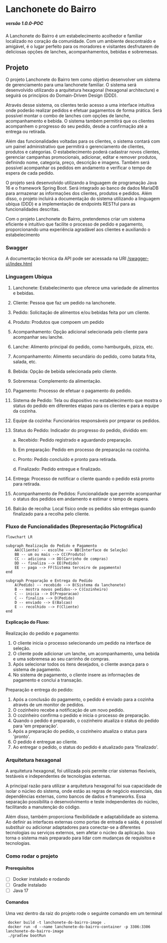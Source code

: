# Lanchonete do Bairro
##### versão 1.0.0-POC

A Lanchonete do Bairro é um estabelecimento acolhedor e familiar localizado no coração da comunidade. Com um ambiente descontraído e amigável, é o lugar perfeito para os moradores e visitantes desfrutarem de deliciosas opções de lanches, acompanhamentos, bebidas e sobremesas.


## Projeto 

O projeto Lanchonete do Bairro tem como objetivo desenvolver um sistema de gerenciamento para uma lanchonete familiar. O sistema será desenvolvido utilizando a arquitetura hexagonal (hexagonal architecture) e seguirá os princípios do Domain-Driven Design (DDD).

Através desse sistema, os clientes terão acesso a uma interface intuitiva onde poderão realizar pedidos e efetuar pagamentos de forma prática. Será possível montar o combo de lanches com opções de lanche, acompanhamento e bebida. O sistema também permitirá que os clientes acompanhem o progresso do seu pedido, desde a confirmação até a entrega ou retirada.

Além das funcionalidades voltadas para os clientes, o sistema contará com um painel administrativo que permitirá o gerenciamento de clientes, produtos e categorias. O estabelecimento poderá cadastrar novos clientes, gerenciar campanhas promocionais, adicionar, editar e remover produtos, definindo nome, categoria, preço, descrição e imagens. Também será possível acompanhar os pedidos em andamento e verificar o tempo de espera de cada pedido.

O projeto será desenvolvido utilizando a linguagem de programação Java 16 e o framework Spring Boot. Será integrado ao banco de dados MariaDB para armazenar as informações dos clientes, produtos e pedidos. Além disso, o projeto incluirá a documentação do sistema utilizando a linguagem ubíqua (DDD) e a implementação de endpoints RESTful para as funcionalidades descritas.

Com o projeto Lanchonete do Bairro, pretendemos criar um sistema eficiente e intuitivo que facilite o processo de pedido e pagamento, proporcionando uma experiência agradável aos clientes e auxiliando o estabelecimento


### Swagger

A documentação técnica da API pode ser acessada na URI [/swagger-ui/index.html](http://localhost:8080/swagger-ui/index.html)

### Linguagem Ubíqua

1.	Lanchonete: Estabelecimento que oferece uma variedade de alimentos e bebidas.
2.	Cliente: Pessoa que faz um pedido na lanchonete.
3.	Pedido: Solicitação de alimentos e/ou bebidas feita por um cliente.
4.	Produto: Produtos que compoem um pedido
5.	Acompanhamento: Opção adicional selecionada pelo cliente para acompanhar seu lanche.
6.	Lanche: Alimento principal do pedido, como hamburguês, pizza, etc.
7.	Acompanhamento: Alimento secundário do pedido, como batata frita, salada, etc.
8.	Bebida: Opção de bebida selecionada pelo cliente.
9.	Sobremesa: Complemento da alimentação.
10.	Pagamento: Processo de efetuar o pagamento do pedido.
11.	Sistema de Pedido: Tela ou dispositivo no estabelecimento que mostra o status do pedido em diferentes etapas para os clientes e para a equipe da cozinha.
12.	Equipe da cozinha: Funcionários responsáveis por preparar os pedidos.
13.	Status do Pedido: Indicador do progresso do pedido, dividido em:

       a. Recebido: Pedido registrado e aguardando preparação.

       b. Em preparação: Pedido em processo de preparação na cozinha.

       c. Pronto: Pedido concluído e pronto para retirada.

       d. Finalizado: Pedido entregue e finalizado.

9.	Entrega: Processo de notificar o cliente quando o pedido está pronto para retirada.
10.	Acompanhamento de Pedidos: Funcionalidade que permite acompanhar o status dos pedidos em andamento e estimar o tempo de espera.
11.	Balcão de recolha: Local físico onde os pedidos são entregas quando finalizado para a recolha pelo cliente.


### Fluxo de Funcionalidades (Representação Pictográfica)

```mermaid
flowchart LR

subgraph Realização do Pedido e Pagamento
    AA(Cliente) -- escolhe --> BB(Interface de Seleção)
    BB -- um ou mais --> CC(Produto)
    CC -- adiciona --> DD(Carrinho de compras)
    DD -- finaliza --> EE(Pedido)
    EE -- paga --> FF(Sistema terceiro de pagamento)
end

subgraph Preparação e Entrega do Pedido
    A(Pedido) -- recebido --> B(Sistema da lanchonete)
    B -- mostra novos pedidos--> C(Cozinheiro)
    C -- inicia --> D(Preparacao)
    C -- finaliza --> D(Pedido)
    D -- enviado --> E(Balcao)
    E -- recolhido --> F(Cliente)
end

```

#### Explicação do Fluxo:

Realização do pedido e pagamento:

1. O cliente inicia o processo selecionando um pedido na interface de seleção.
2. O cliente pode adicionar um lanche, um acompanhamento, uma bebida e uma sobremesa ao seu carrinho de compras.
3. Após selecionar todos os itens desejados, o cliente avança para o sistema de pagamento.
4. No sistema de pagamento, o cliente insere as informações de pagamento e conclui a transação. 
 
Preparação e entrega do pedido:

1. Após a conclusão do pagamento, o pedido é enviado para a cozinha através de um monitor de pedidos.
2. O cozinheiro recebe a notificação de um novo pedido.
3. O cozinheiro confirma o pedido e inicia o processo de preparação.
4. Quando o pedido é preparado, o cozinheiro atualiza o status do pedido para 'em preparação'.
5. Após a preparação do pedido, o cozinheiro atualiza o status para 'pronto'.
6. O pedido é entregue ao cliente.
7. Ao entregar o pedido, o status do pedido é atualizado para 'finalizado'.

### Arquitetura hexagonal

A arquitetura hexagonal, foi utilizada pois permite criar sistemas flexíveis, testáveis e independentes de tecnologias externas.

A principal razão para utilizar a arquitetura hexagonal foi sua capacidade de isolar o núcleo do sistema, onde estão as regras de negócio essenciais, das dependências externas, como bancos de dados e frameworks. Essa separação possibilita o desenvolvimento e teste independentes do núcleo, facilitando a manutenção do código.

Além disso, também proporciona flexibilidade e adaptabilidade ao sistema. Ao definir as interfaces externas como portas de entrada e saída, é possível substituir ou adicionar adaptadores para conectar-se a diferentes tecnologias ou serviços externos, sem afetar o núcleo da aplicação. Isso torna o sistema mais preparado para lidar com mudanças de requisitos e tecnologias.

### Como rodar o projeto

#### Prerequisitos
- [ ] Docker instalado e rodando
- [ ] Gradle instalado
- [ ] Java 17

#### Comandos
Uma vez dentro da raiz do projeto rode o seguinte comando em um terminal

```
 docker build -t lanchonete-do-bairro-image .
 docker run -d --name lanchonete-do-bairro-container -p 3306:3306 lanchonete-do-bairro-image 
 ./gradlew bootRun
```